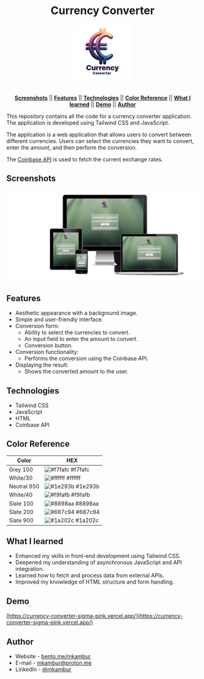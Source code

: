 <div align="center">

# Currency Converter

</div>

<div align="center">
<img src ="./build/img/logo.png" width="150px" alt="Currency Converter Project">
</div>

<br />

<div align="center">
  
[**Screenshots**](#screenshots) || [**Features**](#features) || [**Technologies**](#technologies) || [**Color Reference**](#color-reference) || [**What I learned**](#what-i-learned) || [**Demo**](#demo) || [**Author**](#author)

</div>

This repository contains all the code for a currency converter application. The application is developed using Tailwind CSS and JavaScript.

The application is a web application that allows users to convert between different currencies. Users can select the currencies they want to convert, enter the amount, and then perform the conversion.

The [Coinbase API](https://api.coinbase.com/v2/prices/EUR-TRY/spot) is used to fetch the current exchange rates.

## Screenshots

<img src ="./build/img/responsive.png" width="800px" alt="Project Screenshot">

## Features

- Aesthetic appearance with a background image.
- Simple and user-friendly interface.
- Conversion form:
	- Ability to select the currencies to convert.
	- An input field to enter the amount to convert.
	- Conversion button.
- Conversion functionality:
  - Performs the conversion using the Coinbase API.
- Displaying the result:
  - Shows the converted amount to the user.

## Technologies

- Tailwind CSS
- JavaScript
- HTML
- Coinbase API

## Color Reference

| Color             | HEX         |
| ---------------- | --------------- |
| Grey 100         | ![#f7fafc](https://via.placeholder.com/10/f7fafc?text=+) #f7fafc |
| White/30         | ![#ffffff](https://via.placeholder.com/10/ffffff?text=+) #ffffff |
| Neutral 950      | ![#1e293b](https://via.placeholder.com/10/1e293b?text=+) #1e293b |
| White/40         | ![#f9fafb](https://via.placeholder.com/10/f9fafb?text=+) #f9fafb |
| Slate 100        | ![#8898aa](https://via.placeholder.com/10/8898aa?text=+) #8898aa |
| Slate 200        | ![#687c94](https://via.placeholder.com/10/687c94?text=+) #687c94 |
| Slate 900        | ![#1a202c](https://via.placeholder.com/10/1a202c?text=+) #1a202c |

## What I learned

- Enhanced my skills in front-end development using Tailwind CSS.
- Deepened my understanding of asynchronous JavaScript and API integration.
- Learned how to fetch and process data from external APIs.
- Improved my knowledge of HTML structure and form handling.

  
## Demo

[https://currency-converter-sigma-pink.vercel.app/](https://currency-converter-sigma-pink.vercel.app/)

  
## Author

- Website - [bento.me/mkambur](https://bento.me/mkambur)
- E-mail - [mkambur@proton.me](mkambur@proton.me)
- LinkedIn - [@mkambur](https://linkedin.com/in/mkambur)